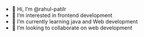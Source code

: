- 👋 Hi, I’m @rahul-patilr
- 👀 I’m interested in frontend development
- 🌱 I’m currently learning java and Web development
- 💞️ I’m looking to collaborate on web development
  

  

<!---
rahul-patilr/rahul-patilr is a ✨ special ✨ repository because its `README.md` (this file) appears on your GitHub profile.
You can click the Preview link to take a look at your changes.
--->
